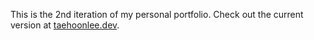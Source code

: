 This is the 2nd iteration of my personal portfolio. Check out the current version at [taehoonlee.dev](https://taehoonlee.dev/).
